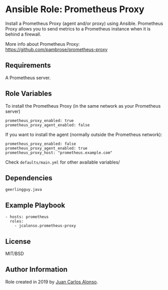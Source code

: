 # Ansible Role: Prometheus Proxy 

Install a Prometheus Proxy (agent and/or proxy) using Ansible.
Prometheus Proxy allows you to send metrics to a Prometheus instance when it is behind a firewall.

More info about Prometheus Proxy: https://github.com/pambrose/prometheus-proxy

## Requirements

A Prometheus server.

## Role Variables

To install the Prometheus Proxy (in the same network as your Prometheus server)
```
prometheus_proxy_enabled: true
prometheus_proxy_agent_enabled: false
```

If you want to install the agent (normally outside the Prometheus network):
```
prometheus_proxy_enabled: false
prometheus_proxy_agent_enabled: true
prometheus_proxy_host: "prometheus.example.com"
```

Check `defaults/main.yml` for other available variables/

## Dependencies

```
geerlingguy.java
```

## Example Playbook

```
- hosts: prometheus
  roles:
    - jcalonso.prometheus-proxy
```

## License

MIT/BSD

## Author Information

Role created in 2019 by [Juan Carlos Alonso](https://jcalonso.com).
